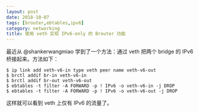 ```yaml
---
layout: post
date: 2018-10-07
tags: [brouter,ebtables,ipv6]
category: networking
title: 使用 veth 实现 IPv6-only 的 Brouter 功能
---
```


最近从 @shankerwangmiao 学到了一个方法：通过 veth 把两个 bridge 的 IPv6 桥接起来。方法如下：


```
$ ip link add veth-v6-in type veth peer name veth-v6-out
$ brctl addif br-in veth-v6-in
$ brctl addif br-out veth-v6-out
$ ebtables -t filter -A FORWARD -p ! IPv6 -o veth-v6-in -j DROP
$ ebtables -t filter -A FORWARD -p ! IPv6 -o veth-v6-out -j DROP
```

这样就可以看到 veth 上仅有 IPv6 的流量了。